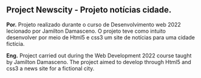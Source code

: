## Project Newscity - Projeto notícias cidade.

**Por.** Projeto realizado durante o curso de Desenvolvimento web 2022 lecionado por Jamilton Damasceno.
O projeto teve como intuito desenvolver por meio de Html5 e css3 um site de notícias para uma cidade fictícia.

**Eng.** Project carried out during the Web Development 2022 course taught by Jamilton Damasceno.
The project aimed to develop through Html5 and css3 a news site for a fictional city.
